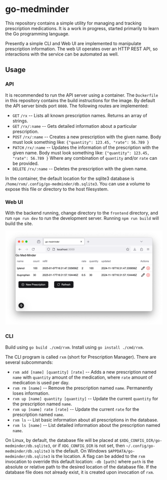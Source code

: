 # go-medminder

This repository contains a simple utility for managing and tracking prescription medications. It is
a work in progress, started primarily to learn the Go programming language.

Presently a simple CLI and Web UI are implemented to manipulate prescription information. The web UI
operates over an HTTP REST API, so interactions with the service can be automated as well.

## Usage

### API

It is recommended to run the API server using a container. The `Dockerfile` in this repository
contains the build instructions for the image. By default the API server binds port `8080`. The
following routes are implemented:

- `GET` `/rx` -- Lists all known prescription names. Returns an array of strings.
- `GET` `/rx/:name` -- Gets detailed information about a particular prescription.
- `POST` `/rx/:name` -- Creates a new prescription with the given name.
  Body must look something like: `{"quantity": 123.45, "rate": 56.789 }`
- `PATCH` `/rx/:name` -- Updates the information of the prescription with the given name.
  Body must look something like: `{"quantity": 123.45, "rate": 56.789 }`
  Where any combination of `quantity` and/or `rate` can be provided.
- `DELETE` `/rx/:name` -- Deletes the prescription with the given name.

In the container, the default location for the sqlite3 database is
`/home/rxm/.config/go-medminder/db.sqlite3`. You can use a volume to expose this file or directory
to the host filesystem.

### Web UI

With the backend running, change directory to the `frontend` directory, and run `npm run dev` to run
the development server. Running `npm run build` will build the site.

![screenshot](docs/go-medminder-screenshot.png)

### CLI

Build using `go build ./cmd/rxm`. Install using `go install ./cmd/rxm`.

The CLI program is called `rxm` (short for Prescription Manager). There are several subcommands:

- `rxm add [name] [quantity] [rate]` -- Adds a new prescription named `name` with `quantity` amount
  of the medication, where `rate` amount of medication is used per day.
- `rxm rm [name]` -- Remove the prescription named `name`. Permanently loses information.
- `rxm up [name] quantity [quantity]` -- Update the current `quantity` for the prescription named
  `name`.
- `rxm up [name] rate [rate]` -- Update the current `rate` for the prescription named `name`.
- `rxm ls` -- List basic information about all prescriptions in the database.
- `rxm ls [name]` -- List detailed information about the prescription named `name`.

On Linux, by default, the database file will be placed at `$XDG_CONFIG_DIR/go-medminder/db.sqlite3`,
or if `XDG_CONFIG_DIR` is not set, then `~/.config/go-medminder/db.sqlite3` is the default. On
Windows `$APPDATA/go-medminder/db.sqlite3` is the location. A flag can be added to the `rxm`
invocation to override this default location: `-db [path]` where `path` is the absolute or relative
path to the desired location of the database file. If the database file does not already exist, it
is created upon invocation of `rxm`.